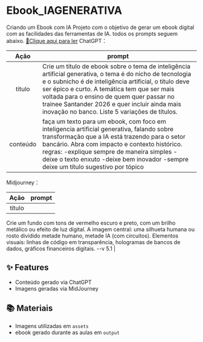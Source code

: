 # Ebook_IAGENERATIVA
Criando um Ebook com IA
Projeto com o objetivo de gerar um ebook digital com as facilidades das ferramentas de IA. todos os prompts
seguem abaixo.
<a href="https://github.com/lumandelman/Ebook_IAGENERATIVA/blob/main/Ebook_IA.pdf" title="View PDF now"> 📕Clique aqui para ler</a>
ChatGPT：

|   Ação   | prompt                                                                                                                                                                                                                                                                         |
| :------: | ------------------------------------------------------------------------------------------------------------------------------------------------------------------------------------------------------------------------------------------------------------------------------ |
|  título  | Crie um título de ebook sobre o tema de inteligência artificial generativa, o tema é do nicho de tecnologia e o subnicho é de inteligência artificial, o título deve ser épico e curto. A temática tem que ser mais voltada para o ensino de quem quer passar no trainee Santander 2026 e quer incluir ainda mais inovação no banco. Liste 5 variações de títulos.                                                        |
| conteúdo |faça um texto para um ebook, com foco em inteligencia artificial generativa, falando sobre transformação que a IA está trazendo para o setor bancário. Abra com impacto e contexto histórico. regras: -explique sempre de maneira simples - deixe o texto enxuto -deixe bem inovador -sempre deixe um título sugestivo por tópico |


Midjourney：

|  Ação  | prompt                                                                                 |
| :----: | -------------------------------------------------------------------------------------- |
| título | 
Crie um fundo com tons de vermelho escuro e preto, com um brilho metálico ou efeito de luz digital.
 A imagem central: uma silhueta humana ou rosto dividido metade humano, metade IA (com circuitos).
Elementos visuais: linhas de código em transparência, hologramas de bancos de dados, gráficos financeiros digitais.
 --v 5.1 |

## ✨ Features

- Conteúdo gerado via ChatGPT
- Imagens geradas via MidJourney

## 📚 Materiais

- Imagens utilizadas em `assets`
- ebook gerado durante as aulas em `output`
